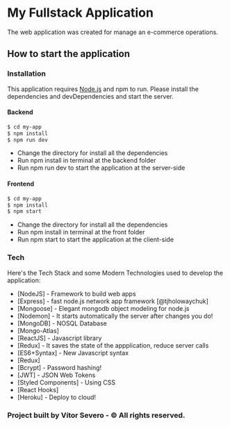 # My Fullstack Application

The web application was created for manage an e-commerce operations.

## How to start the application

### Installation

This application requires [Node.js](https://nodejs.org/) and npm to run. Please install the dependencies and devDependencies and start the server.

#### Backend

```sh
$ cd my-app
$ npm install
$ npm run dev
```
  - Change the directory for install all the dependencies
  - Run npm install in terminal at the backend folder
  - Run npm run dev to start the application at the server-side

#### Frontend

```sh
$ cd my-app
$ npm install
$ npm start
```
  - Change the directory for install all the dependencies
  - Run npm install in terminal at the front folder
  - Run npm start to start the application at the client-side

### Tech

Here's the Tech Stack and some Modern Technologies used to develop the application:

* [NodeJS] - Framework to build web apps
* [Express] - fast node.js network app framework [@tjholowaychuk]
* [Mongoose] - Elegant mongodb object modeling for node.js
* [Nodemon] - It starts automatically the server after changes you do!
* [MongoDB] - NOSQL Database
* [Mongo-Atlas]
* [ReactJS] - Javascript library
* [Redux] - It saves the state of the appplication, reduce server calls
* [ES6+Syntax] - New Javascript syntax
* [Redux]
* [Bcrypt] - Password hashing!
* [JWT] - JSON Web Tokens
* [Styled Components] - Using CSS
* [React Hooks]
* [Heroku] -  Deploy to cloud! 

### Project built by Vítor Severo - © All rights reserved.
